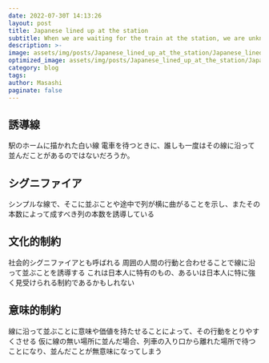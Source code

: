 ```yaml
---
date: 2022-07-30T 14:13:26
layout: post
title: Japanese lined up at the station
subtitle: When we are waiting for the train at the station, we are unknowingly lined up. When we are waiting for the train at the station, we are unknowingly lined up.
description: >-
image: assets/img/posts/Japanese_lined_up_at_the_station/Japanese_lined_up_at_the_station.jpg
optimized_image: assets/img/posts/Japanese_lined_up_at_the_station/Japanese_lined_up_at_the_station_resized_thumbnail.jpg
category: blog
tags: 
author: Masashi
paginate: false
---
```


## 誘導線

駅のホームに描かれた白い線
電車を待つときに、誰しも一度はその線に沿って並んだことがあるのではないだろうか。

## シグニファイア

シンプルな線で、そこに並ぶことや途中で列が横に曲がることを示し、またその本数によって成すべき列の本数を誘導している


## 文化的制約

社会的シグニファイアとも呼ばれる
周囲の人間の行動と合わせることで線に沿って並ぶことを誘導する
これは日本人に特有のもの、あるいは日本人に特に強く見受けられる制約であるかもしれない

## 意味的制約

線に沿って並ぶことに意味や価値を持たせることによって、その行動をとりやすくさせる
仮に線の無い場所に並んだ場合、列車の入り口から離れた場所で待つことになり、並んだことが無意味になってしまう
